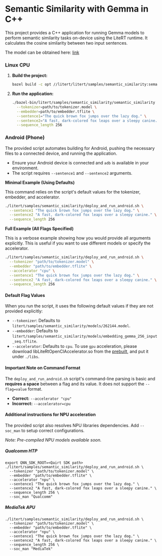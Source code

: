 # Semantic Similarity with Gemma in C++

This project provides a C++ application for running Gemma models to perform
semantic similarity tasks on-device using the LiteRT runtime. It calculates the
cosine similarity between two input sentences.

The model can be obtained here:
[link](https://huggingface.co/litert-community/embeddinggemma-300m)

### Linux CPU

1. **Build the project:**
   ```bash
   bazel build -c opt //litert/litert/samples/semantic_similarity:semantic_similarity
   ```
1. **Run the application:**
   ```bash
   ./bazel-bin/litert/samples/semantic_similarity/semantic_similarity \
     --tokenizer=path/to/tokenizer.model \
     --embedder=path/to/embedder.tflite \
     --sentence1="The quick brown fox jumps over the lazy dog." \
     --sentence2="A fast, dark-colored fox leaps over a sleepy canine." \
     --sequence_length 256
   ```

### Android (Phone)

The provided script automates building for Android, pushing the necessary files
to a connected device, and running the application.

- Ensure your Android device is connected and `adb` is available in your
  environment.
- The script requires `--sentence1` and `--sentence2` arguments.

**Minimal Example (Using Defaults)**

This command relies on the script's default values for the tokenizer, embedder,
and accelerator.

```bash
./litert/samples/semantic_similarity/deploy_and_run_android.sh \
  --sentence1 "The quick brown fox jumps over the lazy dog." \
  --sentence2 "A fast, dark-colored fox leaps over a sleepy canine." \
  --sequence_length 256
```

**Full Example (All Flags Specified)**

This is a verbose example showing how you would provide all arguments
explicitly. This is useful if you want to use different models or specify the
accelerator.

```bash
./litert/samples/semantic_similarity/deploy_and_run_android.sh \
  --tokenizer "path/to/tokenizer.model" \
  --embedder "path/to/embedder.tflite" \
  --accelerator "cpu" \
  --sentence1 "The quick brown fox jumps over the lazy dog." \
  --sentence2 "A fast, dark-colored fox leaps over a sleepy canine." \
  --sequence_length 256
```

#### Default Flag Values

When you run the script, it uses the following default values if they are not
provided explicitly:

- `--tokenizer`: Defaults to
  `litert/samples/semantic_similarity/models/262144.model`.
- `--embedder`: Defaults to
  `litert/samples/semantic_similarity/models/embedding_gemma_256_input_seq.tflite`.
- `--accelerator`: Defaults to `cpu`. To use `gpu` acceleration, please download
   libLiteRtOpenClAccelerator.so from the [prebuilt](https://github.com/google-ai-edge/LiteRT-LM/tree/main/prebuilt),
   and put it under `./libs`.

#### Important Note on Command Format

The `deploy_and_run_android.sh` script's command-line parsing is basic and
**requires a space** between a flag and its value. It does not support the
`--flag=value` format.

- **Correct:** `--accelerator "cpu"`
- **Incorrect:** `--accelerator=cpu`

#### Additional instructions for NPU acceleration
The provided script also resolves NPU libraries dependencies. Add `--soc_man` to 
setup correct configurations.

*Note: Pre-compiled NPU models available soon.*
##### Qualcomm HTP
```
export QNN_SDK_ROOT=<Qairt SDK path>
./litert/samples/semantic_similarity/deploy_and_run_android.sh \
  --tokenizer "path/to/tokenizer.model" \
  --embedder "path/to/embedder.tflite" \
  --accelerator "npu" \
  --sentence1 "The quick brown fox jumps over the lazy dog." \
  --sentence2 "A fast, dark-colored fox leaps over a sleepy canine." \
  --sequence_length 256 \
  --soc_man "Qualcomm"
```
##### MediaTek APU
```
./litert/samples/semantic_similarity/deploy_and_run_android.sh \
  --tokenizer "path/to/tokenizer.model" \
  --embedder "path/to/embedder.tflite" \
  --accelerator "npu" \
  --sentence1 "The quick brown fox jumps over the lazy dog." \
  --sentence2 "A fast, dark-colored fox leaps over a sleepy canine." \
  --sequence_length 256 \
  --soc_man "MediaTek"
```

